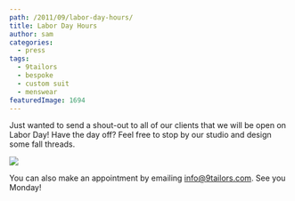 ```yaml
---
path: /2011/09/labor-day-hours/
title: Labor Day Hours
author: sam
categories: 
  - press
tags: 
  - 9tailors
  - bespoke
  - custom suit
  - menswear
featuredImage: 1694
---
```

Just wanted to send a shout-out to all of our clients that we will be open on Labor Day! Have the day off? Feel free to stop by our studio and design some fall threads.

[![](http://3.bp.blogspot.com/-0P0sM_3E7Mg/TmEF3zvU_II/AAAAAAAAAvk/N0oCdYm0uJA/s400/statehouse.jpg)](http://3.bp.blogspot.com/-0P0sM_3E7Mg/TmEF3zvU_II/AAAAAAAAAvk/N0oCdYm0uJA/s1600/statehouse.jpg)

You can also make an appointment by emailing info@9tailors.com. See you Monday!